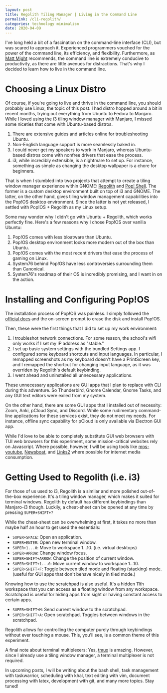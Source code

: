 ```yaml
---
layout: post
title: Regolith Tiling Manager | Living in the Command Line
permalink: /cli-regolith/
categories: technology minimalism
date: 2020-04-09
---
```


I've long held a bit of a fascination on the command-line interface (CLI), but was scared to approach it. Experienced programmers vouched for the power of the command line, its efficiency, and flexibility. Furthermore, as [Matt Might](http://matt.might.net/articles/cripple-your-technology/) recommends, the command line is extremely conducive to productivity, as there are little avenues for distractions. That's why I decided to learn how to live in the command line. 

# Choosing a Linux Distro

Of course, if you're going to live and thrive in the command line, you should probably use Linux, the topic of this post. I had distro hopped around a bit in recent months, trying out everything from Ubuntu to Fedora to Manjaro. While I loved using the i3 tiling window manager with Manjaro, I missed some niceties that come with Ubuntu-based distros. 

1. There are extensive guides and articles online for troubleshooting Ubuntu. 
2. Non-English language support is more seamlessly baked in. 
3. I could never get my speakers to work in Manjaro, whereas Ubuntu-based distros come with nonfree drivers that ease the process. 
4. i3, while incredibly extensible, is a nightmare to set up. For instance, something as simple as changing the desktop wallpaper is a chore for beginners. 

That is when I stumbled into two projects that attempt to create a tiling window manager experience within GNOME: [Regolith](https://regolith-linux.org/) and [Pop! Shell](https://github.com/pop-os/shell). The former is a custom desktop environment built on top of i3 and GNOME. The latter, on the other hand, gives tiling window management capabilities into the Pop!OS desktop environment. Since the latter is not yet released, I settled with Pop!OS + Regolith as my Linux setup. 

Some may wonder why I didn't go with Ubuntu + Regolith, which works perfectly fine. Here's a few reasons why I chose Pop!OS over vanilla Ubuntu:

1. Pop!OS comes with less bloatware than Ubuntu. 
2. Pop!OS desktop environment looks more modern out of the box than Ubuntu. 
3. Pop!OS comes with the most recent drivers that ease the process of gaming on Linux. 
4. System76 behind Pop!OS have less controversies surrounding them than Canonical. 
5. System76's roadmap of their OS is incredibly promising, and I want in on the action. 

# Installing and Configuring Pop!OS

The installation process of Pop!OS was painless. I simply followed the [official docs](https://pop.system76.com/docs/install-pop-os/) and the on-screen prompt to erase the disk and install Pop!OS. 

Then, these were the first things that I did to set up my work environment: 

1. I troubleshot network connections. For some reason, the school's wifi only works if I set my IP address as "stable." 
2. I set up basic system settings with the bundled Settings app. I configured some keyboard shortcuts and input languages. In particular, I remapped screenshots as my keyboard doesn't have a PrintScreen key, and I remapped the shortcut for changing input language, as it was overriden by Regolith's default keybinding. 
3. I went ahead and uninstalled all unnecessary applications. 

These unnecessary applications are GUI apps that I plan to replace with CLI during this adventure. So Thunderbird, Gnome Calendar, Gnome Tasks, and any GUI text editors were exiled from my system. 

On the other hand, there are some GUI apps that I installed out of necessity: Zoom, Anki, pCloud Sync, and Discord. While some rudimentary command-line applications for these services exist, they do not meet my needs. For instance, offline sync capability for pCloud is only available via Electron GUI app. 

While I'd love to be able to completely substitute GUI web browsers with TUI web browsers for this experiment, some mission-critical websites rely on Javascript. Where possible, however, I will be using tools like [mps-youtube](https://github.com/mps-youtube/mps-youtube), [Newsboat](https://github.com/newsboat/newsboat), and [Links2](http://www.aboutlinux.info/2007/02/links2-cross-platform-console-based-web.html) where possible for internet media consumption. 

# Getting Used to Regolith (i.e. i3)

For those of us used to i3, Regolith is a similar and more polished out-of-the-box experience. It's a tiling window manager, which makes it suited for terminal windows. Regolith by default has different keybindings than Manjaro-i3 though. Luckily, a cheat-sheet can be opened at any time by pressing `SUPER+SHIFT+?` 

While the cheat-sheet can be overwhelming at first, it takes no more than maybe half an hour to get used the essentials: 

* `SUPER+SPACE`: Open an application.
* `SUPER+ENTER`: Open new terminal window.
* `SUPER+1...0`: Move to workspace 1...10. (i.e. virtual desktops)
* `SUPER+ARROW`: Change window focus.
* `SUPER+SHIFT+ARROW`: Change the position of current window.
* `SUPER+SHIFT+1...0`: Move current window to workspace 1...10.
* `SUPER+SHIFT+F`: Toggle between tiled mode and floating (stacking) mode. (useful for GUI apps that don't behave nicely in tiled mode.)

Knowing how to use the scratchpad is also useful. It's a hidden 11th workspace that you can access as a floating window from any workspace. Scratchpad is useful for hiding apps from sight or having constant access to certain apps. 

* `SUPER+SHIFT+M`: Send current window to the scratchpad. 
* `SUPER+SHIFT+A`: Open scratchpad. Toggles between windows in the scratchpad. 

Regolith allows for controlling the computer purely through keybindings without ever touching a mouse. This, you'll see, is a common theme of this experiment. 

A final note about terminal multiplexers: Yes, [tmux](https://github.com/tmux/tmux/wiki) is amazing. However, since I already use a tiling window manager, a terminal multiplexer is not required. 

In upcoming posts, I will be writing about the bash shell, task management with taskwarrior, scheduling with khal, text editing with vim, document processing with latex, development with git, and many more topics. Stay tuned!
